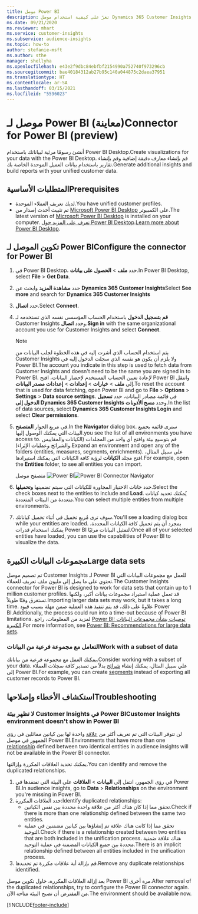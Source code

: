 ```yaml
---
title: موصل Power BI
description: تعرّ على كيفية استخدام موصل Dynamics 365 Customer Insights في Power BI.
ms.date: 09/21/2020
ms.reviewer: mhart
ms.service: customer-insights
ms.subservice: audience-insights
ms.topic: how-to
author: stefanie-msft
ms.author: sthe
manager: shellyha
ms.openlocfilehash: e43e2f9dbc84ebfbf2154990a752740f973296cb
ms.sourcegitcommit: bae40184312ab27b95c140a044875c2daea37951
ms.translationtype: HT
ms.contentlocale: ar-SA
ms.lasthandoff: 03/15/2021
ms.locfileid: "5596023"
---
```

# <a name="connector-for-power-bi-preview"></a><span data-ttu-id="1ec66-103">موصل لـ Power BI (معاينة)</span><span class="sxs-lookup"><span data-stu-id="1ec66-103">Connector for Power BI (preview)</span></span>

<span data-ttu-id="1ec66-104">أنشئ رسومًا مرئية لبياناتك باستخدام Power BI Desktop.</span><span class="sxs-lookup"><span data-stu-id="1ec66-104">Create visualizations for your data with the Power BI Desktop.</span></span> <span data-ttu-id="1ec66-105">قم بإنشاء معارف دقيقة إضافية وقم بإنشاء تقارير باستخدام بيانات العميل الموحدة الخاصة بك.</span><span class="sxs-lookup"><span data-stu-id="1ec66-105">Generate additional insights and build reports with your unified customer data.</span></span>

## <a name="prerequisites"></a><span data-ttu-id="1ec66-106">المتطلبات الأساسية</span><span class="sxs-lookup"><span data-stu-id="1ec66-106">Prerequisites</span></span>

- <span data-ttu-id="1ec66-107">لديك تعريف العملاء الموحدة.</span><span class="sxs-lookup"><span data-stu-id="1ec66-107">You have unified customer profiles.</span></span>
- <span data-ttu-id="1ec66-108">تم تثبيت أحدث إصدار من [Microsoft Power BI Desktop](https://powerbi.microsoft.com/desktop/) على الكمبيوتر.</span><span class="sxs-lookup"><span data-stu-id="1ec66-108">The latest version of [Microsoft Power BI Desktop](https://powerbi.microsoft.com/desktop/) is installed on your computer.</span></span> <span data-ttu-id="1ec66-109">[تعرف على المزيد حول Power BI Desktop](/power-bi/desktop-what-is-desktop).</span><span class="sxs-lookup"><span data-stu-id="1ec66-109">[Learn more about Power BI Desktop](/power-bi/desktop-what-is-desktop).</span></span>

## <a name="configure-the-connector-for-power-bi"></a><span data-ttu-id="1ec66-110">تكوين الموصل لـ Power BI</span><span class="sxs-lookup"><span data-stu-id="1ec66-110">Configure the connector for Power BI</span></span>

1. <span data-ttu-id="1ec66-111">في Power BI Desktop، حدد **ملف** > **الحصول على بيانات**.</span><span class="sxs-lookup"><span data-stu-id="1ec66-111">In Power BI Desktop, select **File** > **Get Data**.</span></span>

1. <span data-ttu-id="1ec66-112">حدد **مشاهدة المزيد** وابحث عن **Dynamics 365 Customer Insights**</span><span class="sxs-lookup"><span data-stu-id="1ec66-112">Select **See more** and search for **Dynamics 365 Customer Insights**</span></span>

1. <span data-ttu-id="1ec66-113">حدد **اتصال**.</span><span class="sxs-lookup"><span data-stu-id="1ec66-113">Select **Connect**.</span></span>

1. <span data-ttu-id="1ec66-114">**قم بتسجيل الدخول** باستخدام الحساب المؤسسي نفسه الذي تستخدمه لـ Customer Insights وحدد **اتصال**.</span><span class="sxs-lookup"><span data-stu-id="1ec66-114">**Sign in** with the same organizational account you use for Customer Insights and select **Connect**.</span></span>
   > [!NOTE]
   > <span data-ttu-id="1ec66-115">يتم استخدام الحساب الذي أشرت إليه في هذه الخطوة لجلب البيانات من Customer Insights ولا يلزم أن يكون هو نفسه الذي سجلت الدخول إليه في Power BI.</span><span class="sxs-lookup"><span data-stu-id="1ec66-115">The account you indicate in this step is used to fetch data from Customer Insights and doesn't need to be the same you are signed in to Power BI.</span></span> <span data-ttu-id="1ec66-116">لإعادة تعيين الحساب المستخدم لإحضار البيانات، افتح Power BI وانتقل إلى **ملف** > **خيارات** > **إعدادات** > **إعدادات مصدر البيانات**.</span><span class="sxs-lookup"><span data-stu-id="1ec66-116">To reset the account that is used for data fetching, open Power BI and go to **File** > **Options** > **Settings** > **Data source settings**.</span></span> <span data-ttu-id="1ec66-117">في قائمة مصادر البيانات، حدد **تسجيل الدخول إلى Dynamics 365 Customer Insights** وحدد **مسح الأذونات**.</span><span class="sxs-lookup"><span data-stu-id="1ec66-117">In the list of data sources, select **Dynamics 365 Customer Insights Login** and select **Clear permissions**.</span></span>  

1. <span data-ttu-id="1ec66-118">في مربع الحوار **المتصفح**.</span><span class="sxs-lookup"><span data-stu-id="1ec66-118">In the **Navigator** dialog box.</span></span> <span data-ttu-id="1ec66-119">سترى قائمة بجميع البيئات التي يمكنك الوصول إليها.</span><span class="sxs-lookup"><span data-stu-id="1ec66-119">you see the list of all environments you have access to.</span></span> <span data-ttu-id="1ec66-120">قم بتوسيع بيئة وافتح أي واحد من المجلدات (الكيانات والمقاييس والشرائح وعمليات الإثراء).</span><span class="sxs-lookup"><span data-stu-id="1ec66-120">Expand an environment and open any of the folders (entities, measures, segments, enrichments).</span></span> <span data-ttu-id="1ec66-121">على سبيل المثال، افتح مجلد **الكيانات** لرؤية كافة الكيانات التي يمكنك استيرادها.</span><span class="sxs-lookup"><span data-stu-id="1ec66-121">For example, open the **Entities** folder, to see all entities you can import.</span></span>

   <span data-ttu-id="1ec66-122">متصفح موصل ![Power BI](media/power-bi-navigator.png "متصفح موصل Power BI")</span><span class="sxs-lookup"><span data-stu-id="1ec66-122">![Power BI Connector Navigator](media/power-bi-navigator.png "Power BI Connector Navigator")</span></span>

1. <span data-ttu-id="1ec66-123">حدد خانات الاختيار المجاورة للكيانات التي سيتم تضمينها **وتحميلها**.</span><span class="sxs-lookup"><span data-stu-id="1ec66-123">Select the check boxes next to the entities to include and **Load**.</span></span> <span data-ttu-id="1ec66-124">يُمكنك تحديد كيانات متعددة من البيئات المتعددة.</span><span class="sxs-lookup"><span data-stu-id="1ec66-124">You can select multiple entities from multiple environments.</span></span>

1. <span data-ttu-id="1ec66-125">سوف ترى مُربع تحميل في أثناء تحميل كياناتك.</span><span class="sxs-lookup"><span data-stu-id="1ec66-125">You'll see a loading dialog box while your entities are loaded.</span></span> <span data-ttu-id="1ec66-126">بمجرد أن يتم تحميل كافة الكيانات المحددة، يمكنك استخدام قدرات Power BI لتمثيل البيانات مرئيًا.</span><span class="sxs-lookup"><span data-stu-id="1ec66-126">Once all of your selected entities have loaded, you can use the capabilities of Power BI to visualize the data.</span></span>

## <a name="large-data-sets"></a><span data-ttu-id="1ec66-127">مجموعات البيانات الكبيرة</span><span class="sxs-lookup"><span data-stu-id="1ec66-127">Large data sets</span></span>

<span data-ttu-id="1ec66-128">تم تصميم موصل Customer Insights لـ Power BI للعمل مع مجموعات البيانات التي تحتوي على ما يصل إلى مليون ملف تعريف للعملاء.</span><span class="sxs-lookup"><span data-stu-id="1ec66-128">The Customer Insights connector for Power BI is designed to work for data sets that contain up to 1 million customer profiles.</span></span> <span data-ttu-id="1ec66-129">قد تعمل عملية استيراد مجموعات بيانات أكبر، ولكنها تستغرق وقتًا طويلاً.</span><span class="sxs-lookup"><span data-stu-id="1ec66-129">Importing larger data sets may work, but it takes a long time.</span></span> <span data-ttu-id="1ec66-130">علاوةً على ذلك، قد يتم تنفيذ هذه العملية ضمن مهلة بسبب قيود Power BI.</span><span class="sxs-lookup"><span data-stu-id="1ec66-130">Additionally, the process could run into a time-out because of Power BI limitations.</span></span> <span data-ttu-id="1ec66-131">لمزيد من المعلومات، راجع [Power BI: توصيات بشأن مجموعات البيانات الكبيرة](/power-bi/admin/service-premium-what-is#large-datasets).</span><span class="sxs-lookup"><span data-stu-id="1ec66-131">For more information, see [Power BI: Recommendations for large data sets](/power-bi/admin/service-premium-what-is#large-datasets).</span></span> 

### <a name="work-with-a-subset-of-data"></a><span data-ttu-id="1ec66-132">التعامل مع مجموعة فرعية من البيانات</span><span class="sxs-lookup"><span data-stu-id="1ec66-132">Work with a subset of data</span></span>

<span data-ttu-id="1ec66-133">يمكنك العمل مع مجموعة فرعية من بياناتك.</span><span class="sxs-lookup"><span data-stu-id="1ec66-133">Consider working with a subset of your data.</span></span> <span data-ttu-id="1ec66-134">علي سبيل المثال، يمكنك إنشاء [شرائح](segments.md) بدلاً من تصدير كافة سجلات العملاء إلى Power BI.</span><span class="sxs-lookup"><span data-stu-id="1ec66-134">For example, you can create [segments](segments.md) instead of exporting all customer records to Power BI.</span></span>

## <a name="troubleshooting"></a><span data-ttu-id="1ec66-135">استكشاف الأخطاء وإصلاحها</span><span class="sxs-lookup"><span data-stu-id="1ec66-135">Troubleshooting</span></span>

### <a name="customer-insights-environment-doesnt-show-in-power-bi"></a><span data-ttu-id="1ec66-136">لا تظهر بيئة Customer Insights في Power BI</span><span class="sxs-lookup"><span data-stu-id="1ec66-136">Customer Insights environment doesn't show in Power BI</span></span>

<span data-ttu-id="1ec66-137">لن تتوفر البيئات التي تم تعريف أكثر من [علاقة](relationships.md) واحدة لها بين كيانين مماثلين في رؤى الجمهور في موصل Power BI.</span><span class="sxs-lookup"><span data-stu-id="1ec66-137">Environments that have more than one [relationship](relationships.md) defined between two identical entities in audience insights will not be available in the Power BI connector.</span></span>

<span data-ttu-id="1ec66-138">يمكنك تحديد العلاقات المكررة وإزالتها.</span><span class="sxs-lookup"><span data-stu-id="1ec66-138">You can identify and remove the duplicated relationships.</span></span>

1. <span data-ttu-id="1ec66-139">في رؤى الجمهور، انتقل إلى **البيانات** > **العلاقات** على البيئة التي تفتقدها في Power BI.</span><span class="sxs-lookup"><span data-stu-id="1ec66-139">In audience insights, go to **Data** > **Relationships** on the environment you're missing in Power BI.</span></span>
2. <span data-ttu-id="1ec66-140">حدد العلاقات المكررة:</span><span class="sxs-lookup"><span data-stu-id="1ec66-140">Identify duplicated relationships:</span></span>
   - <span data-ttu-id="1ec66-141">تحقق مما إذا كان هناك أكثر من علاقة واحدة محددة بين نفس الكيانين.</span><span class="sxs-lookup"><span data-stu-id="1ec66-141">Check if there is more than one relationship defined between the same two entities.</span></span>
   - <span data-ttu-id="1ec66-142">تحقق مما إذا كانت هناك علاقة تم إنشاؤها بين كيانين مضمنين في عملية التوحيد.</span><span class="sxs-lookup"><span data-stu-id="1ec66-142">Check if there is a relationship created between two entities that are both included in the unification process.</span></span> <span data-ttu-id="1ec66-143">هناك علاقة ضمنية محددة بين جميع الكيانات المضمنة في عملية التوحيد.</span><span class="sxs-lookup"><span data-stu-id="1ec66-143">There is an implicit relationship defined between all entities included in the unification process.</span></span>
3. <span data-ttu-id="1ec66-144">قم بإزالة أية علاقات مكررة تم تحديدها.</span><span class="sxs-lookup"><span data-stu-id="1ec66-144">Remove any duplicate relationships identified.</span></span>

<span data-ttu-id="1ec66-145">بعد إزالة العلاقات المكررة، حاول تكوين موصل Power BI مرة أخرى.</span><span class="sxs-lookup"><span data-stu-id="1ec66-145">After removal of the duplicated relationships, try to configure the Power BI connector again.</span></span> <span data-ttu-id="1ec66-146">من المفترض أن تصبح البيئة متاحة الآن.</span><span class="sxs-lookup"><span data-stu-id="1ec66-146">The environment should be available now.</span></span>

[!INCLUDE[footer-include](../includes/footer-banner.md)]